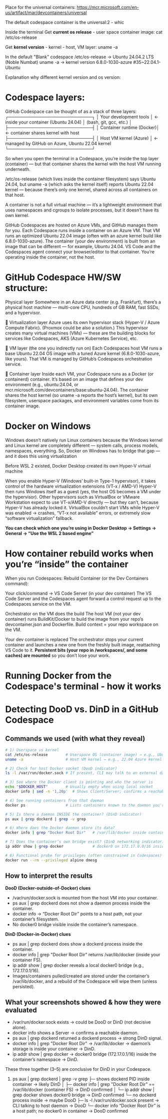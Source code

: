Place for the universal containers:
https://mcr.microsoft.com/en-us/artifact/mar/devcontainers/universal

The default codespace container is the universal:2 - whic



Inside the terminal
Get **current os release** - user space container image:
cat /etc/os-release

Get **kernel version** - kernel - host, VM layer:
uname -a

In the default "Blank" codespace
/etc/os-release → Ubuntu 24.04.2 LTS (Noble Numbat)
uname -a → kernel version 6.8.0-1030-azure #35~22.04.1-Ubuntu

Explanation why different kernel version and os version:


# Codespace layers:
GitHub Codespace can be thought of as a stack of three layers:
┌───────────────────────────┐
│  Your development tools   │  ← inside your container (Ubuntu 24.04)
│  (bash, git, gcc, etc.)   │
├───────────────────────────┤
│  Container runtime (Docker)│  ← container shares kernel with host
├───────────────────────────┤
│  Host VM kernel (Azure)   │  ← managed by GitHub on Azure, Ubuntu 22.04 kernel
└───────────────────────────┘

So when you open the terminal in a Codespace, you’re inside the top layer (container) — but that container shares the kernel with the host VM running underneath.

/etc/os-release (which lives inside the container filesystem) says Ubuntu 24.04,
but uname -a (which asks the kernel itself) reports Ubuntu 22.04 kernel — because there’s only one kernel, shared across all containers on that host.

A container is not a full virtual machine — it’s a lightweight environment that uses namespaces and cgroups to isolate processes, but it doesn’t have its own kernel.

GitHub Codespaces are hosted on Azure VMs, and GitHub manages them for you.
    Each Codespace runs inside a container on an Azure VM.
    That VM runs an optimized Ubuntu 22.04 image (often with an azure kernel build like 6.8.0-1030-azure).
    The container (your dev environment) is built from an image that can be different — for example, Ubuntu 24.04.
    VS Code and the Codespaces agent connect your browser/editor to that container.
    You’re operating inside the container, not the host.



# GitHub Codespace HW/SW structure:
Physical layer
Somewhere in an Azure data center (e.g. Frankfurt), there’s a physical host machine — multi-core CPU, hundreds of GB RAM, fast SSDs, and a hypervisor.

🧰 Virtualization layer
Azure uses its own hypervisor stack (Hyper-V / Azure Compute Fabric). (Proxmox could be also a solution.)
This hypervisor creates many virtual machines (VMs) — these are the building blocks for services like Codespaces, AKS (Azure Kubernetes Service), etc.

🧩 VM layer (the one you indirectly run on)
Each Codespaces host VM runs a base Ubuntu 22.04 OS image with a tuned Azure kernel (6.8.0-1030-azure, like yours).
That VM is managed by GitHub’s Codespaces orchestration service.

🧱 Container layer
Inside each VM, your Codespace runs as a Docker (or containerd) container.
It’s based on an image that defines your dev environment (e.g., ubuntu:24.04, or mcr.microsoft.com/devcontainers/base:ubuntu-24.04).
The container shares the host kernel (so uname -a reports the host’s kernel), but its own filesystem, userspace packages, and environment variables come from its container image.


# Docker on Windows
Windows doesn’t natively run Linux containers because the Windows kernel and Linux kernel are completely different — system calls, process models, namespaces, everything.
So, Docker on Windows has to bridge that gap — and it does this using virtualization

Before WSL 2 existed, Docker Desktop created its own Hyper-V virtual machine

When you enable Hyper-V (Windows’ built-in Type-1 hypervisor), it takes control of the hardware virtualization extensions (VT-x / AMD-V)
    Hyper-V then runs Windows itself as a guest (yes, the host OS becomes a VM under the hypervisor).
    Other hypervisors such as VirtualBox or VMware Workstation expect to use VT-x/AMD-V directly — but they can’t, because Hyper-V has already locked it.
VirtualBox couldn’t start VMs while Hyper-V was enabled → crashes, “VT-x not available” errors, or extremely slow “software virtualization” fallback.

**You can check which one you’re using in Docker Desktop → Settings → General → “Use the WSL 2 based engine”**


# How container rebuild works when you’re “inside” the container

When you run Codespaces: Rebuild Container (or the Dev Containers command):

Your click/command → VS Code Server (in your dev container)
The VS Code Server and the Codespaces agent forward a control request up to the Codespaces service on the VM.

Orchestrator on the VM does the build
The host VM (not your dev container) runs BuildKit/Docker to build the image from your repo’s devcontainer.json and Dockerfile. Build context = your repo workspace on the VM.

Your dev container is replaced
The orchestrator stops your current container and launches a new one from the freshly built image, reattaching VS Code to it.
**Persistent bits (your repo in /workspaces/<repo>, and some caches) are mounted** so you don’t lose your work.

# Running Docker from the Codespace's terminal - how it works

# Detecting DooD vs. DinD in a GitHub Codespace
## Commands we used (with what they reveal)

```bash
# 1) Userspace vs kernel
cat /etc/os-release        # Userspace OS (container image) → e.g., Ubuntu 24.04
uname -a                   # Host VM kernel → e.g., 22.04 Azure kernel

# 2) Check for host Docker socket (DooD indicator)
ls -l /var/run/docker.sock # If present, CLI may talk to an external daemon

# 3) See where the Docker client is pointing and who the server is
echo "$DOCKER_HOST"        # Usually empty when using local socket
docker info | sed -n '1,20p'  # Shows Client/Server; confirms a reachable daemon

# 4) See running containers from that daemon
docker ps                  # Lists containers known to the daemon you're talking to

# 5) Is there a daemon INSIDE the container? (DinD indicator)
ps aux | grep dockerd | grep -v grep

# 6) Where does the Docker daemon store its data?
docker info | grep "Docker Root Dir"   # /var/lib/docker inside container ⇒ DinD

# 7) Does the container’s own bridge exist? (DinD networking indicator)
ip addr show | grep docker             # docker0 on 172.17.0.0/16 inside container

# 8) Functional probe for privileges (often constrained in Codespaces)
docker run --rm --privileged alpine dmesg

```


## How to interpret the results

**DooD (Docker-outside-of-Docker) clues**
- /var/run/docker.sock is mounted from the host VM into your container.
- ps aux | grep dockerd does not show a daemon process inside the container.
- docker info → “Docker Root Dir” points to a host path, not your container’s filesystem.
- No docker0 bridge visible inside the container’s namespace.

**DinD (Docker-in-Docker) clues**
- ps aux | grep dockerd does show a dockerd process inside the container.
- docker info | grep "Docker Root Dir" returns /var/lib/docker (inside your container FS).
- ip addr show | grep docker reveals a local docker0 bridge (e.g., 172.17.0.1/16).
- Images/containers pulled/created are stored under the container’s /var/lib/docker, and a rebuild of the Codespace will wipe them (unless persisted).

## What your screenshots showed & how they were evaluated
- /var/run/docker.sock exists → could be DooD or DinD (not decisive alone).
- docker info shows a Server → confirms a reachable daemon.
- ps aux | grep dockerd returned a dockerd process → strong DinD signal.
- docker info | grep "Docker Root Dir" → /var/lib/docker → daemon’s storage is inside your container → DinD.
- ip addr show | grep docker → docker0 bridge (172.17.0.1/16) inside the container’s namespace → DinD.

These three together (3–5) are conclusive for DinD in your Codespace.

1) ps aux | grep dockerd | grep -v grep
   ├─ shows dockerd PID inside container → likely DinD
   │   ├─ docker info | grep "Docker Root Dir" == /var/lib/docker (container FS) → DinD confirmed
   │   └─ ip addr show | grep docker shows docker0 bridge → DinD confirmed
   └─ no dockerd process inside → maybe DooD
       ├─ ls -l /var/run/docker.sock present → CLI talking to host daemon → DooD
       └─ docker info “Docker Root Dir” is a host path; no docker0 in container → DooD confirmed

